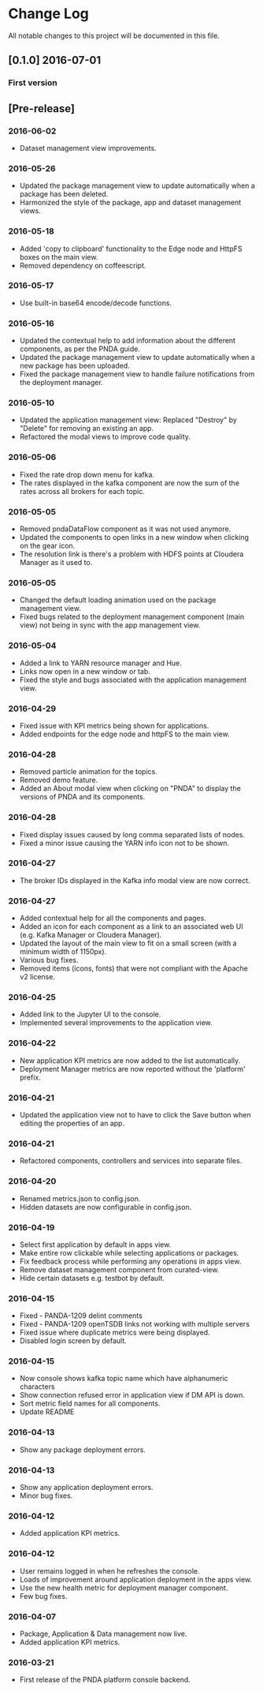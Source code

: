 # Change Log
All notable changes to this project will be documented in this file.

## [0.1.0] 2016-07-01
### First version

## [Pre-release]

### 2016-06-02
* Dataset management view improvements.

### 2016-05-26
* Updated the package management view to update automatically when a package has been deleted.
* Harmonized the style of the package, app and dataset management views.

### 2016-05-18
* Added 'copy to clipboard' functionality to the Edge node and HttpFS boxes on the main view.
* Removed dependency on coffeescript.

### 2016-05-17
* Use built-in base64 encode/decode functions.

### 2016-05-16
* Updated the contextual help to add information about the different components, as per the PNDA guide.
* Updated the package management view to update automatically when a new package has been uploaded.
* Fixed the package management view to handle failure notifications from the deployment manager.

### 2016-05-10
* Updated the application management view: Replaced "Destroy" by "Delete" for removing an existing an app.
* Refactored the modal views to improve code quality.

### 2016-05-06
* Fixed the rate drop down menu for kafka.
* The rates displayed in the kafka component are now the sum of the rates across all brokers for each topic.

### 2016-05-05
* Removed pndaDataFlow component as it was not used anymore.
* Updated the components to open links in a new window when clicking on the gear icon.
* The resolution link is there's a problem with HDFS points at Cloudera Manager as it used to.

### 2016-05-05
* Changed the default loading animation used on the package management view.
* Fixed bugs related to the deployment management component (main view) not being in sync with the app management view.

### 2016-05-04
* Added a link to YARN resource manager and Hue.
* Links now open in a new window or tab.
* Fixed the style and bugs associated with the application management view.

### 2016-04-29
* Fixed issue with KPI metrics being shown for applications.
* Added endpoints for the edge node and httpFS to the main view.

### 2016-04-28
* Removed particle animation for the topics.
* Removed demo feature.
* Added an About modal view when clicking on "PNDA" to display the versions of PNDA and its components.

### 2016-04-28
* Fixed display issues caused by long comma separated lists of nodes.
* Fixed a minor issue causing the YARN info icon not to be shown.

### 2016-04-27
* The broker IDs displayed in the Kafka info modal view are now correct.

### 2016-04-27
* Added contextual help for all the components and pages.
* Added an icon for each component as a link to an associated web UI (e.g. Kafka Manager or Cloudera Manager).
* Updated the layout of the main view to fit on a small screen (with a minimum width of 1150px).
* Various bug fixes.
* Removed items (icons, fonts) that were not compliant with the Apache v2 license.

### 2016-04-25
* Added link to the Jupyter UI to the console.
* Implemented several improvements to the application view.

### 2016-04-22
* New application KPI metrics are now added to the list automatically.
* Deployment Manager metrics are now reported without the 'platform' prefix.

### 2016-04-21
* Updated the application view not to have to click the Save button when editing the properties of an app.

### 2016-04-21
* Refactored components, controllers and services into separate files.

### 2016-04-20
* Renamed metrics.json to config.json.
* Hidden datasets are now configurable in config.json.

### 2016-04-19
* Select first application by default in apps view.
* Make entire row clickable while selecting applications or packages.
* Fix feedback process while performing any operations in apps view.
* Remove dataset management component from curated-view.
* Hide certain datasets e.g. testbot by default.

### 2016-04-15
* Fixed - PANDA-1209 delint comments
* Fixed - PANDA-1209 openTSDB links not working with multiple servers
* Fixed issue where duplicate metrics were being displayed.
* Disabled login screen by default.

### 2016-04-15
* Now console shows kafka topic name which have alphanumeric characters
* Show connection refused error in application view if DM API is down.
* Sort metric field names for all components.
* Update README

### 2016-04-13
- Show any package deployment errors.

### 2016-04-13
- Show any application deployment errors.
- Minor bug fixes.

### 2016-04-12
- Added application KPI metrics.

### 2016-04-12
- User remains logged in when he refreshes the console.
- Loads of improvement around application deployment in the apps view.
- Use the new health metric for deployment manager component.
- Few bug fixes.

### 2016-04-07
- Package, Application & Data management now live. 
- Added application KPI metrics.

### 2016-03-21
- First release of the PNDA platform console backend.

